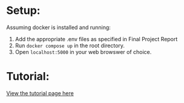 # Setup:

Assuming docker is installed and running:

1. Add the appropriate .env files as specified in Final Project Report
2. Run `docker compose up` in the root directory.
3. Open `localhost:5000` in your web browswer of choice.


# Tutorial:

[View the tutorial page here](https://github.com/unsw-cse-comp99-3900-24t1/capstone-project-3900h18astarguardians/blob/tutorial/tutorial.html)